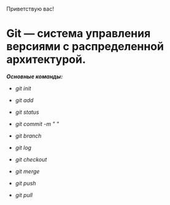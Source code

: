 Приветствую вас!

# **Git** — система управления версиями с распределенной архитектурой.

***Основные команды:***

* *git init*

* *git add*

* *git status*

* *git commit -m "  "*

* *git branch*

* *git log*

* *git checkout*

* *git merge*

* *git push*

* *git pull*
